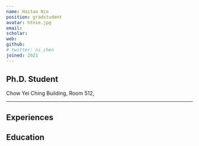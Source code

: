 ```yaml
---
name: Haitao Nie
position: gradstudent
avatar: htnie.jpg
email: 
scholar: 
web: 
github: 
# twitter: ni_chen
joined: 2021
---
```






## Ph.D. Student


<i class="fa fa-building"></i> Chow Yei Ching Building, Room 512, 

<hr>

## Experiences


## Education


